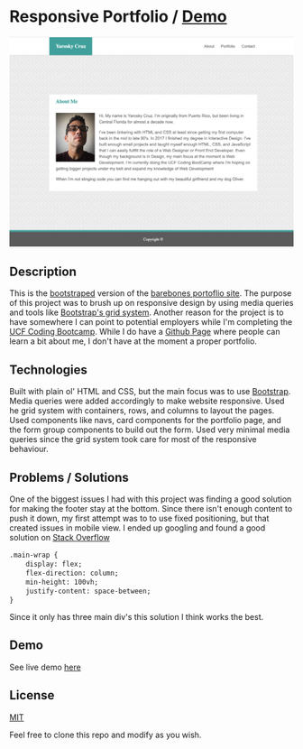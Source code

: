 # Responsive Portfolio / [Demo](https://yarocruz.github.io/responsive-portfolio) 

![screenshot](assets/images/portfolio-sh.png)

## Description

This is the [bootstraped](https://getbootstrap.com/) version of the [barebones portoflio site](https://github.com/yarocruz/portfolio). The purpose of this project was to brush up on responsive design by using media queries and tools like [Bootstrap's grid system](https://getbootstrap.com/docs/4.4/layout/grid/). Another reason for the project is to have somewhere I can point to potential employers while I'm completing the [UCF Coding Bootcamp](https://bootcamp.ce.ucf.edu/coding/). While I do have a [Github Page](https://yarocruz.github.io/) where people can learn a bit about me, I don't have at the moment a proper portfolio. 

## Technologies

Built with plain ol' HTML and CSS, but the main focus was to use [Bootstrap](https://getbootstrap.com/). Media queries were added accordingly to make website responsive. Used he grid system with containers, rows, and columns to layout the pages. Used components like navs, card components for the portfolio page, and the form group components to build out the form. Used very minimal media queries since the grid system took care for most of the responsive behaviour. 

## Problems / Solutions

One of the biggest issues I had with this project was finding a good solution for making the footer stay at the bottom. Since there isn't enough content to push it down, my first attempt was to to use fixed positioning, but that created issues in mobile view. I ended up googling and found a good solution on [Stack Overflow](https://stackoverflow.com/questions/50429737/sticky-footer-with-flexbox)

```
.main-wrap {
	display: flex;
	flex-direction: column;
	min-height: 100vh;
	justify-content: space-between;
}
```
Since it only has three main div's this solution I think works the best. 

## Demo

See live demo [here](https://yarocruz.github.io/responsive-portfolio/)

## License 

[MIT](/LICENSE)

Feel free to clone this repo and modify as you wish.